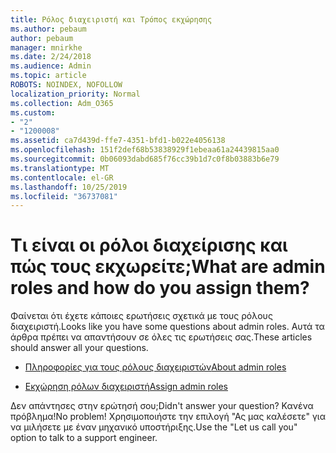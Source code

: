 ```yaml
---
title: Ρόλος διαχειριστή και Τρόπος εκχώρησης
ms.author: pebaum
author: pebaum
manager: mnirkhe
ms.date: 2/24/2018
ms.audience: Admin
ms.topic: article
ROBOTS: NOINDEX, NOFOLLOW
localization_priority: Normal
ms.collection: Adm_O365
ms.custom:
- "2"
- "1200008"
ms.assetid: ca7d439d-ffe7-4351-bfd1-b022e4056138
ms.openlocfilehash: 151f2def68b53838929f1ebeaa61a24439815aa0
ms.sourcegitcommit: 0b06093dabd685f76cc39b1d7c0f8b03883b6e79
ms.translationtype: MT
ms.contentlocale: el-GR
ms.lasthandoff: 10/25/2019
ms.locfileid: "36737081"
---
```

# <a name="what-are-admin-roles-and-how-do-you-assign-them"></a><span data-ttu-id="016e5-102">Τι είναι οι ρόλοι διαχείρισης και πώς τους εκχωρείτε;</span><span class="sxs-lookup"><span data-stu-id="016e5-102">What are admin roles and how do you assign them?</span></span>

<span data-ttu-id="016e5-103">Φαίνεται ότι έχετε κάποιες ερωτήσεις σχετικά με τους ρόλους διαχειριστή.</span><span class="sxs-lookup"><span data-stu-id="016e5-103">Looks like you have some questions about admin roles.</span></span> <span data-ttu-id="016e5-104">Αυτά τα άρθρα πρέπει να απαντήσουν σε όλες τις ερωτήσεις σας.</span><span class="sxs-lookup"><span data-stu-id="016e5-104">These articles should answer all your questions.</span></span>
  
- [<span data-ttu-id="016e5-105">Πληροφορίες για τους ρόλους διαχειριστών</span><span class="sxs-lookup"><span data-stu-id="016e5-105">About admin roles</span></span>](https://docs.microsoft.com/office365/admin/add-users/about-admin-roles)

- [<span data-ttu-id="016e5-106">Εκχώρηση ρόλων διαχειριστή</span><span class="sxs-lookup"><span data-stu-id="016e5-106">Assign admin roles</span></span>](https://docs.microsoft.com/office365/admin/add-users/assign-admin-roles)

<span data-ttu-id="016e5-107">Δεν απάντησες στην ερώτησή σου;</span><span class="sxs-lookup"><span data-stu-id="016e5-107">Didn't answer your question?</span></span> <span data-ttu-id="016e5-108">Κανένα πρόβλημα!</span><span class="sxs-lookup"><span data-stu-id="016e5-108">No problem!</span></span> <span data-ttu-id="016e5-109">Χρησιμοποιήστε την επιλογή "Ας μας καλέσετε" για να μιλήσετε με έναν μηχανικό υποστήριξης.</span><span class="sxs-lookup"><span data-stu-id="016e5-109">Use the "Let us call you" option to talk to a support engineer.</span></span>
  